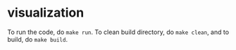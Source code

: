 # visualization

To run the code, do `make run`. To clean build directory, 
do `make clean`, and to build, do `make build`.
